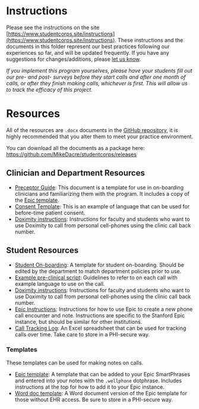 # Instructions

Please see the instructions on the site [https://www.studentcorps.site/instructions](https://www.studentcorps.site/instructions). These instructions and the documents in this folder represent our best practices following our experiences so far, and will be updated frequently. If you have any suggestions for changes/additions, please [let us know](https://www.studentcorps.site/instructions/about/#contact).

*If you implement this program yourselves, please have your students fill out our pre- and post- surveys before they start calls and after one month of calls, or after they finish making calls, whichever is first. This will allow us to track the efficacy of this project.*

# Resources

All of the resources are `.docx` documents in the [GitHub repository](https://www.github.com/MikeDacre/studentcorps), it is highly recommended that you alter them to meet your practice environment.

You can download all the documents as a package here: https://github.com/MikeDacre/studentcorps/releases

## Clinician and Department Resources

- [Preceptor Guide](https://github.com/MikeDacre/studentcorps/blob/master/Resources/Clinician_Materials/Physician_Preceptor_Guide_Student_CORPS.docx): This document is a template for use in on-boarding clinicians and familiarizing them with the program. It includes a copy of the [Epic template](https://github.com/MikeDacre/studentcorps/blob/master/Resources/Templates/Epic_Note_Template.docx).
- [Consent Template](https://github.com/MikeDacre/studentcorps/blob/master/Resources/Clinician_Materials/Physician_Extender_Clincian_Consent.docx): This is an example of language that can be used for before-time patient consent.
- [Doximity instructions](https://github.com/MikeDacre/studentcorps/blob/master/Resources/Tech_Instructions/Doximity_Instructions.docx): Instructions for faculty and students who want to use Doximity to call from personal cell-phones using the clinic call back number.

## Student Resources

- [Student On-boarding](https://github.com/MikeDacre/studentcorps/blob/master/Resources/Student_Materials/Student_CORPS_On-Boarding.docx): A template for student on-boarding. Should be edited by the department to match department policies prior to use.
- [Example pre-clinical script](https://github.com/MikeDacre/studentcorps/blob/master/Resources/Student_Materials/Preclin_Guidelines_and_Script.docx): Guidelines to refer to on each call with example language to use on the call.
- [Doximity instructions](https://github.com/MikeDacre/studentcorps/blob/master/Resources/Tech_Instructions/Doximity_Instructions.docx): Instructions for faculty and students who want to use Doximity to call from personal cell-phones using the clinic call back number.
- [Epic Instructions](https://github.com/MikeDacre/studentcorps/blob/master/Resources/Tech_Instructions/Epic_for_Calls.docx): Instructions for how to use Epic to create a new phone call encounter and note. Instructions are specific to the Stanford Epic instance, but should be similar for other institutions.
- [Call Tracking Log](https://github.com/MikeDacre/studentcorps/blob/master/Resources/Templates/Call_Tracking_Log.xlsx): An Excel spreadsheet that can be used for tracking calls over time. Take care to store in a PHI-secure way.

### Templates

These templates can be used for making notes on calls.

- [Epic template](https://github.com/MikeDacre/studentcorps/blob/master/Resources/Templates/Epic_Note_Template.docx): A template that can be added to your Epic SmartPhrases and entered into your notes with the `.wellphone` dotphrase. Includes instructions at the top for how to add it to your Epic instance.
- [Word doc template](https://github.com/MikeDacre/studentcorps/blob/master/Resources/Templates/Call_Log_Note_Template.docx): A Word document version of the Epic template for those without EHR access. Be sure to store in a PHI-secure way.
